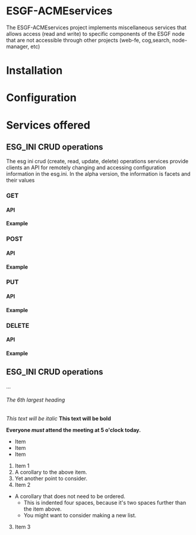 ESGF-ACMEservices
=================

The ESGF-ACMEservices project implements miscellaneous services that allows access (read and write) to specific 
components of the ESGF node that are not accessible through other projects (web-fe, cog,search, node-manager, etc)

# Installation

# Configuration

# Services offered

## ESG_INI CRUD operations

The esg ini crud (create, read, update, delete) operations services provide clients an API for 
remotely changing and accessing configuration information in the esg.ini.  In the alpha version,
the information is facets and their values

### GET

#### API

#### Example

### POST

#### API

#### Example

### PUT

#### API

#### Example

### DELETE

#### API

#### Example

## ESG_INI CRUD operations

…
###### The 6th largest heading 

*This text will be italic*
**This text will be bold**

**Everyone _must_ attend the meeting at 5 o'clock today.**



- Item
- Item
- Item

1. Item 1
  1. A corollary to the above item.
  2. Yet another point to consider.
2. Item 2
  * A corollary that does not need to be ordered.
    * This is indented four spaces, because it's two spaces further than the item above.
    * You might want to consider making a new list.
3. Item 3